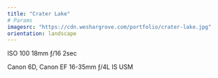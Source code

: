 ```yaml
---
title: "Crater Lake"
# Params
imagesrc: "https://cdn.weshargrove.com/portfolio/crater-lake.jpg"
orientation: landscape
---
```


ISO 100 18mm ƒ/16 2sec

Canon 6D, Canon EF 16-35mm ƒ/4L IS USM
